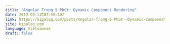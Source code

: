 ```yaml
---
title: "Angular Trong 5 Phút: Dynamic Component Rendering"
date: 2019-09-13T07:59:10Z
link: https://kipalog.com/posts/Angular-Trong-5-Phut--Dynamic-Component-Rendering?utm_medium=RSS&utm_source=news.12bit.vn
site: kipalog.com
language: Vietnamese
draft: false
---
```

